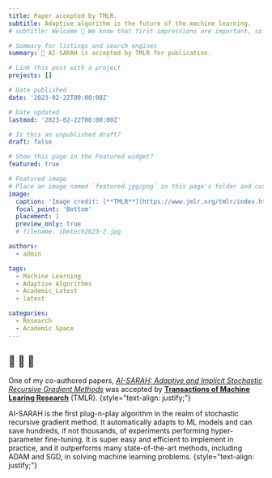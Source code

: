 ```yaml
---
title: Paper accepted by TMLR.
subtitle: Adaptive algorithm is the future of the machine learning.  
# subtitle: Welcome 👋 We know that first impressions are important, so we've populated your new site with some initial content to help you get familiar with everything in no time.

# Summary for listings and search engines
summary: 👋 AI-SARAH is accepted by TMLR for publication. 

# Link this post with a project
projects: []

# Date published
date: '2023-02-22T00:00:00Z'

# Date updated
lastmod: '2023-02-22T00:00:00Z'

# Is this an unpublished draft?
draft: false

# Show this page in the Featured widget?
featured: true

# Featured image
# Place an image named `featured.jpg/png` in this page's folder and customize its options here.
image:
  caption: 'Image credit: [**TMLR**](https://www.jmlr.org/tmlr/index.html)'
  focal_point: 'Bottom'
  placement: 1
  preview_only: true
  # filename: ibmtech2023-2.jpg

authors:
  - admin

tags:
  - Machine Learning
  - Adaptive Algorithms
  - Academic_Latest
  - latest

categories:
  - Research
  - Academic Space
---
```



## 📣 📣 📣

One of my co-authored papers, [*AI-SARAH: Adaptive and Implicit Stochastic Recursive Gradient Methods*](https://www.zhengqxhs.com/publication/aisarah/) was accepted by [**Transactions of Machine Learing Research**](https://www.jmlr.org/tmlr/index.html) (TMLR). 
{style="text-align: justify;"}

AI-SARAH is the first plug-n-play algorithm in the realm of stochastic recursive gradient method. It automatically adapts to ML models and can save hundreds, if not thousands, of experiments performing hyper-parameter fine-tuning. It is super easy and efficient to implement in practice, and it outperforms many state-of-the-art methods, including ADAM and SGD, in solving machine learning problems.
{style="text-align: justify;"}

